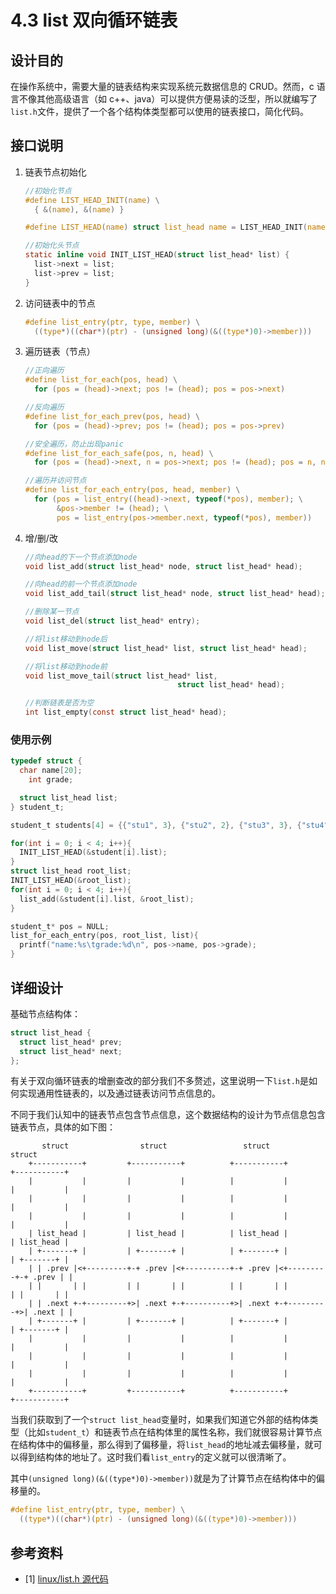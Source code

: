 # 4.3 list 双向循环链表

## 设计目的

在操作系统中，需要大量的链表结构来实现系统元数据信息的 CRUD。然而，c 语言不像其他高级语言（如 c++、java）可以提供方便易读的泛型，所以就编写了`list.h`文件，提供了一个各个结构体类型都可以使用的链表接口，简化代码。

## 接口说明

1. 链表节点初始化

   ```c
   //初始化节点
   #define LIST_HEAD_INIT(name) \
     { &(name), &(name) }

   #define LIST_HEAD(name) struct list_head name = LIST_HEAD_INIT(name);

   //初始化头节点
   static inline void INIT_LIST_HEAD(struct list_head* list) {
     list->next = list;
     list->prev = list;
   }
   ```

2. 访问链表中的节点

   ```c
   #define list_entry(ptr, type, member) \
     ((type*)((char*)(ptr) - (unsigned long)(&((type*)0)->member)))
   ```

3. 遍历链表（节点）

   ```c
   //正向遍历
   #define list_for_each(pos, head) \
     for (pos = (head)->next; pos != (head); pos = pos->next)

   //反向遍历
   #define list_for_each_prev(pos, head) \
     for (pos = (head)->prev; pos != (head); pos = pos->prev)

   //安全遍历，防止出现panic
   #define list_for_each_safe(pos, n, head) \
     for (pos = (head)->next, n = pos->next; pos != (head); pos = n, n = pos->next)

   //遍历并访问节点
   #define list_for_each_entry(pos, head, member) \
     for (pos = list_entry((head)->next, typeof(*pos), member); \
          &pos->member != (head); \
          pos = list_entry(pos->member.next, typeof(*pos), member))
   ```

4. 增/删/改

   ```c
   //向head的下一个节点添加node
   void list_add(struct list_head* node, struct list_head* head);

   //向head的前一个节点添加node
   void list_add_tail(struct list_head* node, struct list_head* head);

   //删除某一节点
   void list_del(struct list_head* entry);

   //将list移动到node后
   void list_move(struct list_head* list, struct list_head* head);

   //将list移动到node前
   void list_move_tail(struct list_head* list,
                                     struct list_head* head);

   //判断链表是否为空
   int list_empty(const struct list_head* head);
   ```

### 使用示例

```c
typedef struct {
  char name[20];
 	int grade;

  struct list_head list;
} student_t;

student_t students[4] = {{"stu1", 3}, {"stu2", 2}, {"stu3", 3}, {"stu4", 1}};

for(int i = 0; i < 4; i++){
  INIT_LIST_HEAD(&student[i].list);
}
struct list_head root_list;
INIT_LIST_HEAD(&root_list);
for(int i = 0; i < 4; i++){
  list_add(&student[i].list, &root_list);
}

student_t* pos = NULL;
list_for_each_entry(pos, root_list, list){
  printf("name:%s\tgrade:%d\n", pos->name, pos->grade);
}
```

## 详细设计

基础节点结构体：

```c
struct list_head {
  struct list_head* prev;
  struct list_head* next;
};
```

有关于双向循环链表的增删查改的部分我们不多赘述，这里说明一下`list.h`是如何实现通用性链表的，以及通过链表访问节点信息的。

不同于我们认知中的链表节点包含节点信息，这个数据结构的设计为节点信息包含链表节点，具体的如下图：

```
       struct                struct                 struct                struct
    +-----------+         +-----------+          +-----------+         +-----------+
    |           |         |           |          |           |         |           |
    |           |         |           |          |           |         |           |
    |           |         |           |          |           |         |           |
    | list_head |         | list_head |          | list_head |         | list_head |
    | +-------+ |         | +-------+ |          | +-------+ |         | +-------+ |
    | | .prev |<+---------+-+ .prev |<+----------+-+ .prev |<+---------+-+ .prev | |
    | |       | |         | |       | |          | |       | |         | |       | |
    | | .next +-+---------+>| .next +-+----------+>| .next +-+---------+>| .next | |
    | +-------+ |         | +-------+ |          | +-------+ |         | +-------+ |
    |           |         |           |          |           |         |           |
    |           |         |           |          |           |         |           |
    |           |         |           |          |           |         |           |
    +-----------+         +-----------+          +-----------+         +-----------+
```

当我们获取到了一个`struct list_head`变量时，如果我们知道它外部的结构体类型（比如`student_t`）和链表节点在结构体里的属性名称，我们就很容易计算节点在结构体中的偏移量，那么得到了偏移量，将`list_head`的地址减去偏移量，就可以得到结构体的地址了。这时我们看`list_entry`的定义就可以很清晰了。

其中`(unsigned long)(&((type*)0)->member))`就是为了计算节点在结构体中的偏移量的。

```c
#define list_entry(ptr, type, member) \
  ((type*)((char*)(ptr) - (unsigned long)(&((type*)0)->member)))
```

## 参考资料

- [1] [linux/list.h 源代码](https://github.com/torvalds/linux/blob/master/include/linux/list.h)
